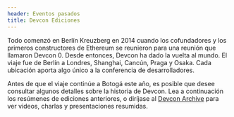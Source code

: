 ```yaml
---
header: Eventos pasados
title: Devcon Ediciones
---
```


Todo comenzó en Berlín Kreuzberg en 2014 cuando los cofundadores y los primeros constructores de Ethereum se reunieron para una reunión que llamaron Devcon 0. Desde entonces, Devcon ha dado la vuelta al mundo. El viaje fue de Berlín a Londres, Shanghai, Cancún, Praga y Osaka. Cada ubicación aporta algo único a la conferencia de desarrolladores.

Antes de que el viaje continúe a Botogá este año, es posible que desee consultar algunos detalles sobre la historia de Devcon. Lea a continuación los resúmenes de ediciones anteriores, o diríjase al [Devcon Archive](https://archive.devcon.org/archive) para ver videos, charlas y presentaciones resumidas.
